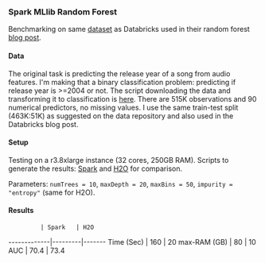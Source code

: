 
### Spark MLlib Random Forest 

Benchmarking on same [dataset](https://archive.ics.uci.edu/ml/datasets/YearPredictionMSD) 
as Databricks used in their random forest [blog post](https://databricks.com/blog/2015/01/21/random-forests-and-boosting-in-mllib.html).

#### Data

The original task is predicting the release year of a song from audio features. I'm making that
a binary classification problem: predicting if release year is >=2004 or not. The script downloading
the data and transforming it to classification is [here](1-data.txt). There are 515K observations and 90 numerical 
predictors, no missing values. I use the same train-test split (463K:51K) as suggested 
on the data repository and also used in the Databricks blog post.

#### Setup

Testing on a r3.8xlarge instance (32 cores, 250GB RAM). Scripts to generate the results: 
[Spark](2-spark.txt) and [H2O](3-h2o.R) for comparison.

Parameters: `numTrees = 10`, `maxDepth = 20`, `maxBins = 50`, `impurity = "entropy"` (same for H2O).

#### Results

             | Spark   | H2O
-------------|---------|-------
Time (Sec)   |   160   | 20
max-RAM (GB) |   80    | 10
AUC          |  70.4   | 73.4




